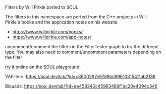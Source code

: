 
Filters by Will Pirkle ported to SOUL

The filters in this namespace are ported from the C++ projects in Will Pirkle's books
and the application notes on his website

- https://www.willpirkle.com/books/
- https://www.willpirkle.com/app-notes/


uncomment/comment the filters in the FilterTester graph to try the different type. You may also need to comment/uncomment parameters
depending on the filter


try it online on the SOUL playground:

VAFilters: https://soul.dev/lab/?id=c3600297e9789bd99610315411ab2138

Biquads: https://soul.dev/lab/?id=ee458240c45993486f1bc20e4094c346
